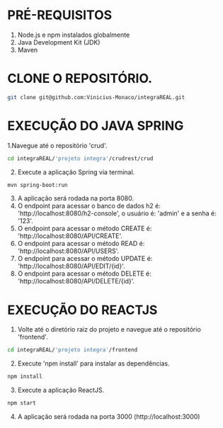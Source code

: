 # PRÉ-REQUISITOS
1. Node.js e npm instalados globalmente
2. Java Development Kit (JDK)
3. Maven

   
# CLONE O REPOSITÓRIO.
```bash
git clone git@github.com:Vinicius-Monaco/integraREAL.git
```



# EXECUÇÃO DO JAVA SPRING

1.Navegue até o repositório 'crud'.
```bash
cd integraREAL/'projeto integra'/crudrest/crud
```

2. Execute a aplicação Spring via terminal.
```bash
mvn spring-boot:run
```

3. A aplicação será rodada na porta 8080.
4. O endpoint para acessar o banco de dados h2 é: 'http://localhost:8080/h2-console', o usuário é: 'admin' e a senha é: '123'.
5. O endpoint para acessar o método CREATE é: 'http://localhost:8080/API/CREATE'.
6. O endpoint para acessar o método READ é: 'http://localhost:8080/API/USERS'.
7. O endpoint para acessar o método UPDATE é: 'http://localhost:8080/API/EDIT/{id}'.
8. O endpoint para acessar o método DELETE é: 'http://localhost:8080/API/DELETE/{id}'.


# EXECUÇÃO DO REACTJS

1. Volte até o diretório raiz do projeto e navegue até o repositório 'frontend'.
```bash
cd integraREAL/'projeto integra'/frontend
```

2. Execute 'npm install' para instalar as dependências.
```bash
npm install
```

3. Execute a aplicação ReactJS.
```bash
npm start
```

4. A aplicação será rodada na porta 3000 (http://localhost:3000)
